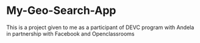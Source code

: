 # My-Geo-Search-App
This is a project given to me as a participant of DEVC program with Andela in partnership with Facebook and Openclassrooms
